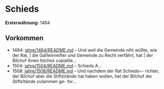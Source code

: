 # Schieds

**Ersterwähnung:** 1484

## Vorkommen
- 1484: [jahre/1484/README.md](../jahre/1484/README.md) – Und weil die Gemeinde niht wüßte, wie der Rat, |
die Gaſſenmeiſter und Gemeinde zu Recht verfährt, hat |
der Biſchof ihnen ſolches copialite...
- 1504: [jahre/1504/README.md](../jahre/1504/README.md) – Schieds A...
- 1508: [jahre/1508/README.md](../jahre/1508/README.md) – Und nachdem der Rat Schieds=-
richter, der Biſchof aber die Stifts\tände hat haben
wollen, hat der Biſchof die Stiftsſtände zuſammen ge-
for...
